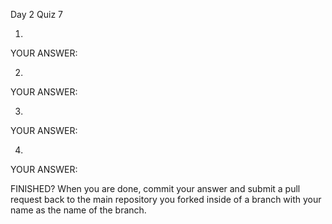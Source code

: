 Day 2 Quiz 7

1.

YOUR ANSWER:

2.

YOUR ANSWER:

3.

YOUR ANSWER:

4.

YOUR ANSWER:

FINISHED? When you are done, commit your answer and submit a pull request back to the main repository you forked inside of a branch with your name as the name of the branch.
